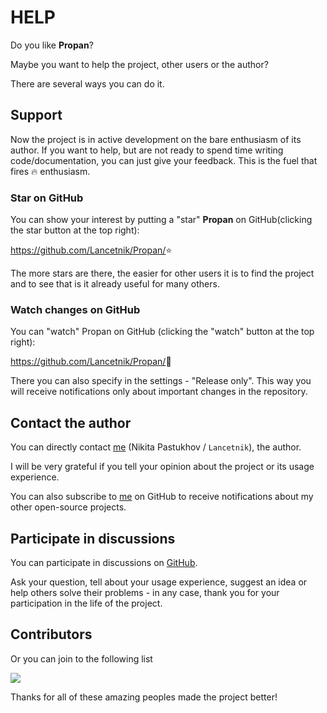 # HELP

Do you like **Propan**?

Maybe you want to help the project, other users or the author?

There are several ways you can do it.

## Support

Now the project is in active development on the bare enthusiasm of its author. If you want to help, but are not ready to spend time writing code/documentation, you can just give your feedback. This is the fuel that fires :fire: enthusiasm.

### Star on GitHub

You can show your interest by putting a "star" **Propan** on GitHub(clicking the star button at the top right):

<a href="https://github.com/Lancetnik/Propan/" class="external-link" target="_blank">https://github.com/Lancetnik/Propan/</a>:star:

The more stars are there, the easier for other users it is to find the project and to see that is it already useful for many others.

### Watch changes on GitHub

You can "watch" Propan on GitHub  (clicking the "watch" button at the top right):

<a href="https://github.com/Lancetnik/Propan/" class="external-link" target="_blank">https://github.com/Lancetnik/Propan/</a>:eyes:

There you can also specify in the settings - "Release only". This way you will receive notifications only about important changes in the repository.

## Contact the author

You can directly contact <a href="mailto:diementros@yandex.ru " class="external-link" target="_blank">me</a> (Nikita Pastukhov / `Lancetnik`), the author.

I will be very grateful if you tell your opinion about the project or its usage experience.

You can also subscribe to <a href="https://github.com/Lancetnik /" target="_blank">me</a> on GitHub to receive notifications about my other open-source projects.

## Participate in discussions

You can participate in discussions on <a href="https://github.com/Lancetnik/Propan/discussions " class="external-link" target="_blank">GitHub</a>.

Ask your question, tell about your usage experience, suggest an idea or help others solve their problems - in any case, thank you for your participation in the life of the project.

## Contributors

Or you can join to the following list

<a href="https://github.com/Lancetnik/Propan/graphs/contributors">
  <img src="https://contrib.rocks/image?repo=Lancetnik/Propan" />
</a>

Thanks for all of these amazing peoples made the project better!
